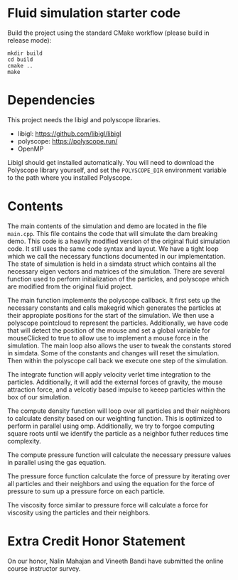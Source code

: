 # Fluid simulation starter code

Build the project using the standard CMake workflow (please build in release mode):

```
mkdir build
cd build
cmake ..
make
```

# Dependencies
This project needs the libigl and polyscope libraries.
 * libigl: https://github.com/libigl/libigl
 * polyscope: https://polyscope.run/
 * OpenMP

Libigl should get installed automatically. You will need to download the Polyscope library yourself, and set the `POLYSCOPE_DIR` environment variable to the path where you installed Polyscope.

# Contents

The main contents of the simulation and demo are located in the file `main.cpp`. This file contains the code that will simulate the dam breaking demo. This code is a heavily modified version of the original fluid simulation code. It still uses the same code syntax and layout. We have a tight loop which we call the necessary functions documented in our implementation. The state of simulation is held in a simdata struct which contains all the necessary eigen vectors and matrices of the simulation. There are several function used to perform initialization of the particles, and polyscope which are modified from the original fluid project. 

The main function implements the polyscope callback. It first sets up the necessary constants and calls makegrid which generates the particles at their appropiate positions for the start of the simulation. We then use a polyscope pointcloud to represent the particles. Additionally, we have code that will detect the position of the mouse and set a global variable for mouseClicked to true to allow use to implement a mouse force in the simulation. The main loop also allows the user to tweak the constants stored in simdata. Some of the constants and changes will reset the simulation. Then within the polyscope call back we execute one step of the simulation.

The integrate function will apply velocity verlet time integration to the particles. Additionally, it will add the external forces of gravity, the mouse attraction force, and a velcotiy based impulse to keeep particles within the box of our simulation.

The compute density function will loop over all particles and their neighbors to calculate density based on our weighting function. This is optimized to perform in parallel using omp. Additionally, we try to forgoe computing square roots until we identify the particle as a neighbor futher reduces time complexity.

The compute pressure function will calculate the necessary pressure values in parallel using the gas equation.

The pressure force function calculate the force of pressure by iterating over all particles and their neighbors and using the equation for the force of pressure to sum up a pressure force on each particle.

The viscosity force similar to pressure force will calculate a force for viscosity using the particles and their neighbors.

# Extra Credit Honor Statement

On our honor, Nalin Mahajan and Vineeth Bandi have submitted the online course instructor survey.
